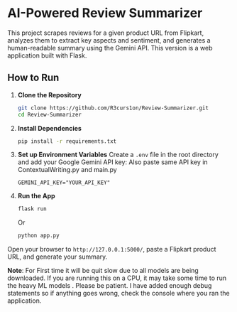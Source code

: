 # AI-Powered Review Summarizer

This project scrapes reviews for a given product URL from Flipkart, analyzes them to extract key aspects and sentiment, and generates a human-readable summary using the Gemini API. This version is a web application built with Flask.

## How to Run

1.  **Clone the Repository**
    ```bash
    git clone https://github.com/R3curs1on/Review-Summarizer.git
    cd Review-Summarizer
    ```

2.  **Install Dependencies**
    ```bash
    pip install -r requirements.txt
    ```

3.  **Set up Environment Variables**
    Create a `.env` file in the root directory and add your Google Gemini API key:
    Also paste same API key in ContextualWriting.py and main.py
    ```
    GEMINI_API_KEY="YOUR_API_KEY"
    ```

5.  **Run the App**
    ```bash
    flask run
    ```
    Or
    ```bash
    python app.py
    ```

Open your browser to `http://127.0.0.1:5000/`, paste a Flipkart product URL, and generate your summary.

**Note**: For First time it will be quit slow due to all models are being downloaded. If you are running this on a CPU, it may take some time to run the heavy ML models . Please be patient. I have added enough debug statements so if anything goes wrong, check the console where you ran the application.
